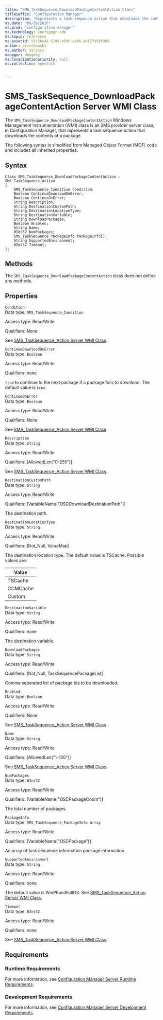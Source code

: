 ```yaml
---
title: "SMS_TaskSequence_DownloadPackageContentAction Class"
titleSuffix: "Configuration Manager"
description: "Represents a task sequence action that downloads the contents of a package."
ms.date: "09/20/2016"
ms.prod: "configuration-manager"
ms.technology: configmgr-sdk
ms.topic: reference
ms.assetid: 59c5be42-51d9-45dc-a896-ad177a58f9b9
author: aczechowski
ms.author: aaroncz
manager: dougeby
ms.localizationpriority: null
ms.collection: openauth


---
```

# SMS_TaskSequence_DownloadPackageContentAction Server WMI Class
The `SMS_TaskSequence_DownloadPackageContentAction` Windows Management Instrumentation (WMI) class is an SMS provider server class, in Configuration Manager, that represents a task sequence action that downloads the contents of a package.  

 The following syntax is simplified from Managed Object Format (MOF) code and includes all inherited properties.  

## Syntax  

```  
Class SMS_TaskSequence_DownloadPackageContentAction : SMS_TaskSequence_Action  
{  
    SMS_TaskSequence_Condition Condition;  
    Boolean ContinueDownloadOnError;  
    Boolean ContinueOnError;  
    String Description;  
    String DestinationCustomPath;  
    String DestinationLocationType;  
    String DestinationVariable;  
    String DownloadPackages;  
    Boolean Enabled;  
    String Name;  
    UInt32 NumPackages;  
    SMS_TaskSequence_PackageInfo PackageInfo[];  
    String SupportedEnvironment;  
    UInt32 Timeout;  
};  

```  

## Methods  
 The `SMS_TaskSequence_DownloadPackageContentAction` class does not define any methods.  

## Properties  
 `Condition`  
 Data type:  `SMS_TaskSequence_Condition`  

 Access type: Read/Write  

 Qualifiers: None  

 See [SMS_TaskSequence_Action Server WMI Class](../../../develop/reference/osd/sms_tasksequence_action-server-wmi-class.md).  

 `ContinueDownloadOnError`  
 Data type:   `Boolean`  

 Access type: Read/Write  

 Qualifiers: none  

 `true` to continue to the next package if a package fails to download.  The default value is `true`.  

 `ContinueOnError`  
 Data type: `Boolean`  

 Access type: Read/Write  

 Qualifiers: None  

 See [SMS_TaskSequence_Action Server WMI Class](../../../develop/reference/osd/sms_tasksequence_action-server-wmi-class.md).  

 `Description`  
 Data type: `String`  

 Access type: Read/Write  

 Qualifiers: [AllowedLen("0-255")]  

 See [SMS_TaskSequence_Action Server WMI Class](../../../develop/reference/osd/sms_tasksequence_action-server-wmi-class.md).  

 `DestinationCustomPath`  
 Data type: `String`  

 Access type: Read/Write  

 Qualifiers:   [VariableName("OSDDownloadDestinationPath")]  

 The destination path.  

 `DestinationLocationType`  
 Data type: `String`  

 Access type: Read/Write  

 Qualifiers:  [Not_Null, ValueMap]  

 The destination location type. The default value is TSCache. Possible values are:  

|Value|
|-|  
|TSCache|  
|CCMCache|  
|Custom|  

 `DestinationVariable`  
 Data type: `String`  

 Access type: Read/Write  

 Qualifiers: none  

 The destination variable.  

 `DownloadPackages`  
 Data type: `String`  

 Access type: Read/Write  

 Qualifiers: [Not_Null, TaskSequencePackageList]  

 Comma separated list of package Ids to be downloaded.  

 `Enabled`  
 Data type: `Boolean`  

 Access type: Read/Write  

 Qualifiers: None  

 See [SMS_TaskSequence_Action Server WMI Class](../../../develop/reference/osd/sms_tasksequence_action-server-wmi-class.md).  

 `Name`  
 Data type: `String`  

 Access type: Read/Write  

 Qualifiers: [AllowedLen("1-100")]  

 See [SMS_TaskSequence_Action Server WMI Class](../../../develop/reference/osd/sms_tasksequence_action-server-wmi-class.md).  

 `NumPackages`  
 Data type: `UInt32`  

 Access type: Read/Write  

 Qualifiers: [VariableName("OSDPackageCount")]  

 The total number of packages.  

 `PackageInfo`  
 Data type:   `SMS_TaskSequence_PackageInfo Array`  

 Access type: Read/Write  

 Qualifiers: [VariableName("OSDPackage")]  

 An array of task sequence information package information.  

 `SupportedEnvironment`  
 Data type: `String`  

 Access type: Read/Write  

 Qualifiers: none  

 The default value is WinPEandFullOS. See [SMS_TaskSequence_Action Server WMI Class](../../../develop/reference/osd/sms_tasksequence_action-server-wmi-class.md).  

 `Timeout`  
 Data type: `UInt32`  

 Access type: Read/Write  

 Qualifiers: none  

 See [SMS_TaskSequence_Action Server WMI Class](../../../develop/reference/osd/sms_tasksequence_action-server-wmi-class.md).  

## Requirements  

### Runtime Requirements  
 For more information, see [Configuration Manager Server Runtime Requirements](../../../develop/core/reqs/server-runtime-requirements.md).  

### Development Requirements  
 For more information, see [Configuration Manager Server Development Requirements](../../../develop/core/reqs/server-development-requirements.md).  
